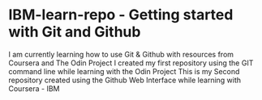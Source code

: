 # IBM-learn-repo - Getting started with Git and Github

I am currently learning how to use Git & Github with resources from Coursera and The Odin Project
I created my first repository using the GIT command line while learning with the Odin Project
This is my Second repository created using the Github Web Interface while learning with Coursera - IBM
